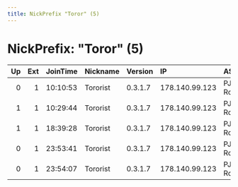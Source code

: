 ```yaml
---
title: NickPrefix "Toror" (5)
---
```


# NickPrefix: "Toror" (5)

|   Up |   Ext | JoinTime   | Nickname   | Version   | IP             | AS              | CC   |   ORp |   Dirp | OS      | Contact   |   eFamMembers |
|-----:|------:|:-----------|:-----------|:----------|:---------------|:----------------|:-----|------:|-------:|:--------|:----------|--------------:|
|    0 |     1 | 10:10:53   | Tororist   | 0.3.1.7   | 178.140.99.123 | PJSC Rostelecom | ru   |  9001 |     80 | Windows | None      |             1 |
|    1 |     1 | 10:29:44   | Tororist   | 0.3.1.7   | 178.140.99.123 | PJSC Rostelecom | ru   |   443 |   9030 | Windows | None      |             1 |
|    1 |     1 | 18:39:28   | Tororist   | 0.3.1.7   | 178.140.99.123 | PJSC Rostelecom | ru   |  9001 |     80 | Windows | None      |             1 |
|    0 |     1 | 23:53:41   | Tororist   | 0.3.1.7   | 178.140.99.123 | PJSC Rostelecom | ru   |  9001 |     80 | Windows | None      |             1 |
|    0 |     1 | 23:54:07   | Tororist   | 0.3.1.7   | 178.140.99.123 | PJSC Rostelecom | ru   |   443 |   9030 | Windows | None      |             1 |
